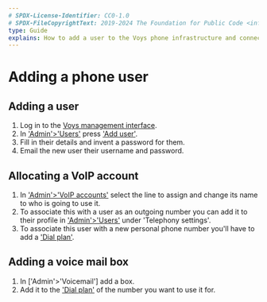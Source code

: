 ```yaml
---
# SPDX-License-Identifier: CC0-1.0
# SPDX-FileCopyrightText: 2019-2024 The Foundation for Public Code <info@publiccode.net>
type: Guide
explains: How to add a user to the Voys phone infrastructure and connect them to a phone number
---
```


# Adding a phone user

## Adding a user

1. Log in to the [Voys management interface](https://freedom.voys.nl).
2. In ['Admin'>'Users'](https://freedom.voys.nl/client/415559/user/) press ['Add user'](https://freedom.voys.nl/client/415559/user/add/).
3. Fill in their details and invent a password for them.
4. Email the new user their username and password.

## Allocating a VoIP account

1. In ['Admin'>'VoIP accounts'](https://freedom.voys.nl/client/415559/user/add/) select the line to assign and change its name to who is going to use it.
2. To associate this with a user as an outgoing number you can add it to their profile in ['Admin'>'Users'](https://freedom.voys.nl/client/415559/user/) under 'Telephony settings'.
3. To associate this user with a new personal phone number you'll have to add a ['Dial plan'](https://freedom.voys.nl/client/415559/routing/).

## Adding a voice mail box

1. In ['Admin'>'Voicemail'] add a box.
2. Add it to the ['Dial plan'](https://freedom.voys.nl/client/415559/routing/) of the number you want to use it for.
